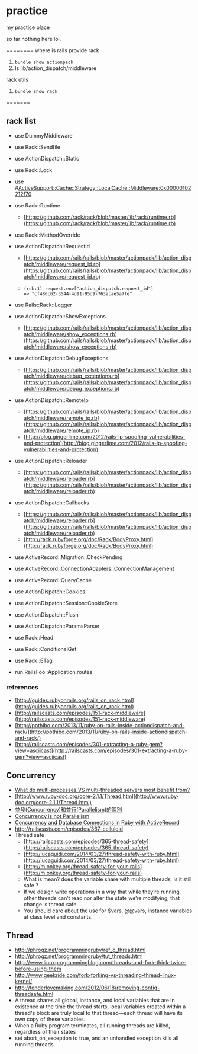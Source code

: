 practice
========

my practice place

so far nothing here lol.

========
where is rails provide rack

1. `bundle show actionpack`
2. ls lib/action_dispatch/middleware

rack utils

1. `bundle show rack`


=======
## rack list

- use DummyMiddleware
- use Rack::Sendfile
- use ActionDispatch::Static
- use Rack::Lock
- use #<ActiveSupport::Cache::Strategy::LocalCache::Middleware:0x00000102212f70>
- use Rack::Runtime
  - [https://github.com/rack/rack/blob/master/lib/rack/runtime.rb](https://github.com/rack/rack/blob/master/lib/rack/runtime.rb)
- use Rack::MethodOverride
- use ActionDispatch::RequestId
  - [https://github.com/rails/rails/blob/master/actionpack/lib/action_dispatch/middleware/request_id.rb](https://github.com/rails/rails/blob/master/actionpack/lib/action_dispatch/middleware/request_id.rb)
  - ```
    (rdb:1) request.env["action_dispatch.request_id"]
    => "cf486c62-3544-4d91-95d9-763acae5a7fe"
    ```
    
- use Rails::Rack::Logger
- use ActionDispatch::ShowExceptions
  - [https://github.com/rails/rails/blob/master/actionpack/lib/action_dispatch/middleware/show_exceptions.rb](https://github.com/rails/rails/blob/master/actionpack/lib/action_dispatch/middleware/show_exceptions.rb)
- use ActionDispatch::DebugExceptions
  - [https://github.com/rails/rails/blob/master/actionpack/lib/action_dispatch/middleware/debug_exceptions.rb](https://github.com/rails/rails/blob/master/actionpack/lib/action_dispatch/middleware/debug_exceptions.rb)
- use ActionDispatch::RemoteIp
  - [https://github.com/rails/rails/blob/master/actionpack/lib/action_dispatch/middleware/remote_ip.rb](https://github.com/rails/rails/blob/master/actionpack/lib/action_dispatch/middleware/remote_ip.rb)
  - [http://blog.gingerlime.com/2012/rails-ip-spoofing-vulnerabilities-and-protection](http://blog.gingerlime.com/2012/rails-ip-spoofing-vulnerabilities-and-protection)
- use ActionDispatch::Reloader
  - [https://github.com/rails/rails/blob/master/actionpack/lib/action_dispatch/middleware/reloader.rb](https://github.com/rails/rails/blob/master/actionpack/lib/action_dispatch/middleware/reloader.rb)
- use ActionDispatch::Callbacks
  - [https://github.com/rails/rails/blob/master/actionpack/lib/action_dispatch/middleware/reloader.rb](https://github.com/rails/rails/blob/master/actionpack/lib/action_dispatch/middleware/reloader.rb)
  - [http://rack.rubyforge.org/doc/Rack/BodyProxy.html](http://rack.rubyforge.org/doc/Rack/BodyProxy.html)
- use ActiveRecord::Migration::CheckPending
- use ActiveRecord::ConnectionAdapters::ConnectionManagement
- use ActiveRecord::QueryCache
- use ActionDispatch::Cookies
- use ActionDispatch::Session::CookieStore
- use ActionDispatch::Flash
- use ActionDispatch::ParamsParser
- use Rack::Head
- use Rack::ConditionalGet
- use Rack::ETag
- run RailsFoo::Application.routes

### references
- [http://guides.rubyonrails.org/rails_on_rack.html](http://guides.rubyonrails.org/rails_on_rack.html)
- [http://railscasts.com/episodes/151-rack-middleware](http://railscasts.com/episodes/151-rack-middleware)
- [http://pothibo.com/2013/11/ruby-on-rails-inside-actiondispatch-and-rack/](http://pothibo.com/2013/11/ruby-on-rails-inside-actiondispatch-and-rack/)
- [http://railscasts.com/episodes/301-extracting-a-ruby-gem?view=asciicast](http://railscasts.com/episodes/301-extracting-a-ruby-gem?view=asciicast)

## Concurrency
- [What do multi-processes VS multi-threaded servers most benefit from?](http://stackoverflow.com/questions/18575235/what-do-multi-processes-vs-multi-threaded-servers-most-benefit-from)
- [http://www.ruby-doc.org/core-2.1.1/Thread.html](http://www.ruby-doc.org/core-2.1.1/Thread.html)
- [並發(Concurrency)和並行(Parallelism)的區別](http://www.vaikan.com/defining-concurrency-and-parallelism/)
- [Concurrency is not Parallelism](http://concur.rspace.googlecode.com/hg/talk/concur.html#landing-slide)
- [Concurrency and Database Connections in Ruby with ActiveRecord](https://devcenter.heroku.com/articles/concurrency-and-database-connections)
- http://railscasts.com/episodes/367-celluloid
- Thread safe
  - [http://railscasts.com/episodes/365-thread-safety](http://railscasts.com/episodes/365-thread-safety)
  - [http://lucaguidi.com/2014/03/27/thread-safety-with-ruby.html](http://lucaguidi.com/2014/03/27/thread-safety-with-ruby.html)
  - [http://m.onkey.org/thread-safety-for-your-rails](http://m.onkey.org/thread-safety-for-your-rails)
  - What is mean? does the variable share with multiple threads, Is it still safe ?
  - If we design write operations in a way that while they’re running, other threads can’t read nor alter the state we’re modifying, that change is thread safe.
  - You should care about the use for $vars, @@vars, instance variables at class level and constants.

## Thread
- http://phrogz.net/programmingruby/ref_c_thread.html
- http://phrogz.net/programmingruby/tut_threads.html
- http://www.linuxprogrammingblog.com/threads-and-fork-think-twice-before-using-them
- http://www.geekride.com/fork-forking-vs-threading-thread-linux-kernel/
- http://tenderlovemaking.com/2012/06/18/removing-config-threadsafe.html
- A thread shares all global, instance, and local variables that are in existence at the time the thread starts, local variables created within a thread's block are truly local to that thread—each thread will have its own copy of these variables.
- When a Ruby program terminates, all running threads are killed, regardless of their states
-  set abort_on_exception to true, and an unhandled exception kills all running threads.

